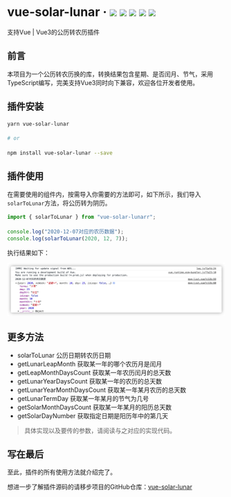 # vue-solar-lunar · ![](https://img.shields.io/badge/yarn-v1.0.0-%23EA7639) ![](https://img.shields.io/badge/npm-v1.0.0-%230D76B6) ![](https://img.shields.io/github/issues/likaia/vue-solar-lunar) ![](https://img.shields.io/github/forks/likaia/vue-solar-lunar) ![](https://img.shields.io/github/stars/likaia/vue-solar-lunar) 
支持Vue | Vue3的公历转农历插件

## 前言
本项目为一个公历转农历换的库，转换结果包含星期、是否闰月、节气，采用TypeScript编写，完美支持Vue3同时向下兼容，欢迎各位开发者使用。
## 插件安装
```bash
yarn vue-solar-lunar

# or

npm install vue-solar-lunar --save
```

## 插件使用
在需要使用的组件内，按需导入你需要的方法即可，如下所示，我们导入`solarToLunar`方法，将公历转为阴历。
```typescript
import { solarToLunar } from "vue-solar-lunarr";

console.log("2020-12-07对应的农历数据");
console.log(solarToLunar(2020, 12, 7));
```
执行结果如下：

![](src/assets/result.png)
## 更多方法
* solarToLunar 公历日期转农历日期
* getLunarLeapMonth 获取某一年的哪个农历月是闰月
* getLeapMonthDaysCount 获取某一年农历闰月的总天数
* getLunarYearDaysCount 获取某一年的农历的总天数
* getLunarYearMonthDaysCount 获取某一年某月农历的总天数
* getLunarTermDay 获取某一年某月的节气为几号
* getSolarMonthDaysCount 获取某一年某月的阳历总天数
* getSolarDayNumber 获取指定日期是阳历年中的第几天

> 具体实现以及要传的参数，请阅读与之对应的实现代码。

## 写在最后
至此，插件的所有使用方法就介绍完了。

想进一步了解插件源码的请移步项目的GitHub仓库：[vue-solar-lunar](https://github.com/likaia/vue-solar-lunar)